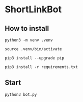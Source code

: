 # ShortLinkBot
## How to install

`python3 -m venv .venv`

`source .venv/bin/activate`

`pip3 install --upgrade pip`

`pip3 install -r requirements.txt`

## Start

`python3 bot.py`
